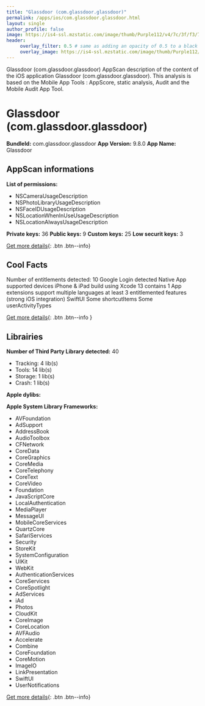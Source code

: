 ```yaml
---
title: "Glassdoor (com.glassdoor.glassdoor)"
permalink: /apps/ios/com.glassdoor.glassdoor.html
layout: single
author_profile: false
image: https://is4-ssl.mzstatic.com/image/thumb/Purple112/v4/7c/3f/f3/7c3ff368-4442-e402-bda4-367811092a40/AppIcon-1x_U007emarketing-0-10-0-sRGB-85-220.png/512x512bb.jpg
header: 
     overlay_filter: 0.5 # same as adding an opacity of 0.5 to a black background
     overlay_image: https://is4-ssl.mzstatic.com/image/thumb/Purple112/v4/7c/3f/f3/7c3ff368-4442-e402-bda4-367811092a40/AppIcon-1x_U007emarketing-0-10-0-sRGB-85-220.png/512x512bb.jpg
---
```

Glassdoor (com.glassdoor.glassdoor) AppScan description of the content of the iOS application Glassdoor (com.glassdoor.glassdoor). This analysis is based on the Mobile App Tools : AppScore, static analysis, Audit and the Mobile Audit App Tool.

# Glassdoor (com.glassdoor.glassdoor)

**BundleId:** com.glassdoor.glassdoor
**App Version:** 9.8.0
**App Name:** Glassdoor


## AppScan informations 

**List of permissions:** 
- NSCameraUsageDescription
- NSPhotoLibraryUsageDescription
- NSFaceIDUsageDescription
- NSLocationWhenInUseUsageDescription
- NSLocationAlwaysUsageDescription
  
  
**Private keys:** 36
**Public keys:** 9
**Custom keys:** 25
**Low securit keys:** 3
  
[Get more details](/pricing.html){: .btn .btn--info}

## Cool Facts

Number of entitlements detected: 10
Google Login detected
Native App
supported devices iPhone & iPad
build using Xcode 13
contains 1 App extensions
support multiple languages
at least 3 entitlemented features (strong iOS integration)
SwiftUI
Some shortcutItems 
Some userActivityTypes
  
[Get more details](/pricing.html){: .btn .btn--info }

## Librairies 
**Number of Third Party Library detected:** 40
- Tracking: 4 lib(s)
- Tools: 14 lib(s)
- Storage: 1 lib(s)
- Crash: 1 lib(s)


**Apple dylibs:**


**Apple System Library Frameworks:**
- AVFoundation
- AdSupport
- AddressBook
- AudioToolbox
- CFNetwork
- CoreData
- CoreGraphics
- CoreMedia
- CoreTelephony
- CoreText
- CoreVideo
- Foundation
- JavaScriptCore
- LocalAuthentication
- MediaPlayer
- MessageUI
- MobileCoreServices
- QuartzCore
- SafariServices
- Security
- StoreKit
- SystemConfiguration
- UIKit
- WebKit
- AuthenticationServices
- CoreServices
- CoreSpotlight
- AdServices
- iAd
- Photos
- CloudKit
- CoreImage
- CoreLocation
- AVFAudio
- Accelerate
- Combine
- CoreFoundation
- CoreMotion
- ImageIO
- LinkPresentation
- SwiftUI
- UserNotifications


  
[Get more details](/pricing.html){: .btn .btn--info}

